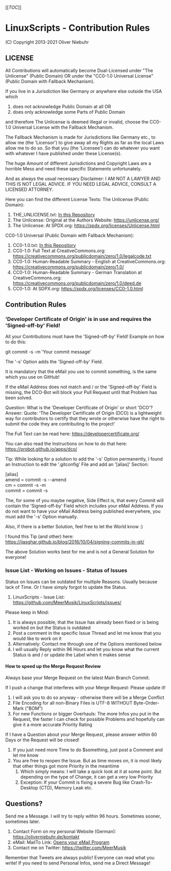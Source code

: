 [[_TOC_]]
# LinuxScripts - Contribution Rules
(C) Copyright 2013-2021 Oliver Niebuhr

## LICENSE
All Contributions will automatically become Dual-Licensed under "The Unlicense" (Public Domain) OR under the "CC0-1.0 Universal License" (Public Domain with Fallback Mechanism).

If you live in a Jurisdiction like Germany or anywhere else outside the USA which
1. does not acknowledge Public Domain at all OR
2. does only acknowledge some Parts of Public Domain

and therefore The Unlicense is deemed illegal or invalid, choose the CC0-1.0 Universal License with the Fallback Mechanism.

The Fallback Mechanism is made for Jurisdictions like Germany etc., to allow me (the 'Licensor') to give away all my Rights as far as the local Laws allow me to do so. So that you (the 'Licensee') can do whatever you want with whatever I have published under these License(s).

The huge Amount of different Jurisdictions and Copyright Laws are a horrible Mess and need these specific Statements unfortunately.

And as always the usual necessary Disclaimer: I AM NOT A LAWYER AND THIS IS NOT LEGAL ADVICE. IF YOU NEED LEGAL ADVICE, CONSULT A LICENSED ATTORNEY.

Here you can find the different License Texts: The Unlicense (Public Domain):
1. THE_UNLICENSE.txt: [In this Repository](THE_UNLICENSE.txt)
2. The Unlicense: Original at the Authors Website: https://unlicense.org/
3. The Unlicense: At SPDX.org: https://spdx.org/licenses/Unlicense.html

CC0-1.0 Universal (Public Domain with Fallback Mechanism):
1. CC0-1.0.txt: [In this Repository](CC0-1.0.txt)
2. CC0-1.0: Full Text at CreativeCommons.org: https://creativecommons.org/publicdomain/zero/1.0/legalcode.txt
3. CC0-1.0: Human-Readable Summary - English at CreativeCommons.org: https://creativecommons.org/publicdomain/zero/1.0/
4. CC0-1.0: Human-Readable Summary - German Translation at CreativeCommons.org: https://creativecommons.org/publicdomain/zero/1.0/deed.de
5. CC0-1.0: At SDPX.org: https://spdx.org/licenses/CC0-1.0.html

## Contribution Rules
### 'Developer Certificate of Origin' is in use and requires the 'Signed-off-by' Field!

All your Contributions must have the 'Signed-off-by' Field! Example on how to do this:

git commit -s -m 'Your commit message'

The '-s' Option adds the 'Signed-off-by' Field.

It is mandatory that the eMail you use to commit something, is the same which you use on GitHub!

If the eMail Address does not match and / or the 'Signed-off-by' Field is missing, the DCO-Bot will block your Pull Request until that Problem has been solved.

Question: What is the 'Developer Certificate of Origin' or short 'DCO'?<br>
Answer: Quote: 'The Developer Certificate of Origin (DCO) is a lightweight way for contributors to certify that they wrote or otherwise have the right to submit the code they are contributing to the project'

The Full Text can be read here: https://developercertificate.org/

You can also read the Instructions on how to do that here: https://probot.github.io/apps/dco/

Tip: While looking for a solution to add the '-s' Option permanently, I found an Instruction to edit the '.gitconfig' File and add an '[alias]' Section:

[alias] <br>
amend = commit -s --amend <br>
cm = commit -s -m <br>
commit = commit -s <br>

The, for some of you maybe negative, Side Effect is, that every Commit will contain the 'Signed-off-by' Field which includes your eMail Address. If you do not want to have your eMail Address being published everywhere, you must add the '-s' Option manually.

Also, if there is a better Solution, feel free to let the World know :)

I found this Tip (and other) here: https://jjasghar.github.io/blog/2016/10/04/signing-commits-in-git/

The above Solution works best for me and is not a General Solution for everyone!

### Issue List - Working on Issues - Status of Issues
Status on Issues can be outdated for multiple Reasons. Usually because lack of Time. Or I have simply forgot to update the Status.
1. LinuxScripts - Issue List: https://github.com/MeerMusik/LinuxScripts/issues/

Please keep in Mind:
1. It is always possible, that the Issue has already been fixed or is being worked on but the Status is outdated
2. Post a comment in the specific Issue Thread and let me know that you would like to work on it
3. Alternatively: Contact me through one of the Options mentioned below
4. I will usually Reply within 96 Hours and let you know what the current Status is and / or update the Label when it makes sense

#### How to speed up the Merge Request Review
Always base your Merge Request on the latest Main Branch Commit.

If I push a change that interferes with your Merge Request: Please update it!
1. I will ask you to do so anyway - otherwise there will be a Merge Conflict
2. File Encoding for all non-Binary Files is UTF-8 WITHOUT Byte-Order-Mark ("BOM")
3. For new Functions or bigger Overhauls: The more Infos you put in the Request, the faster I can check for possible Problems and hopefully can give it a more accurate Priority Rating

If I have a Question about your Merge Request, please answer within 60 Days or the Request will be closed!
1. If you just need more Time to do $something, just post a Comment and let me know
2. You are free to reopen the Issue. But as time moves on, it is most likely that other things got more Priority in the meantime
    1. Which simply means: I will take a quick look at it at some point. But depending on the type of Change, it can get a very low Priority
    2. Exception: If your Commit is fixing a severe Bug like Crash-To-Desktop (CTD), Memory Leak etc.

## Questions?
Send me a Message. I will try to reply within 96 hours. Sometimes sooner, sometimes later.
1. Contact Form on my personal Website (German): https://oliverniebuhr.de/kontakt
2. eMail: MailTo Link: [Opens your eMail Program](mailto:gitrepos@oliverniebuhr.de?subject=LinuxScripts-Question-About-Contributing)
3. Contact me on Twitter: https://twitter.com/MeerMusik

Remember that Tweets are always public! Everyone can read what you write! If you need to send Personal Infos, send me a Direct Message!
